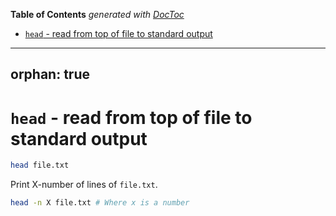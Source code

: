 <!-- START doctoc generated TOC please keep comment here to allow auto update -->
<!-- DON'T EDIT THIS SECTION, INSTEAD RE-RUN doctoc TO UPDATE -->
**Table of Contents**  *generated with [DocToc](https://github.com/thlorenz/doctoc)*

- [`head` - read from top of file to standard output](#head---read-from-top-of-file-to-standard-output)

<!-- END doctoc generated TOC please keep comment here to allow auto update -->

---
orphan: true
---

# `head` - read from top of file to standard output

```bash
head file.txt
```

Print X-number of lines of `file.txt`.

```bash
head -n X file.txt # Where x is a number 
```